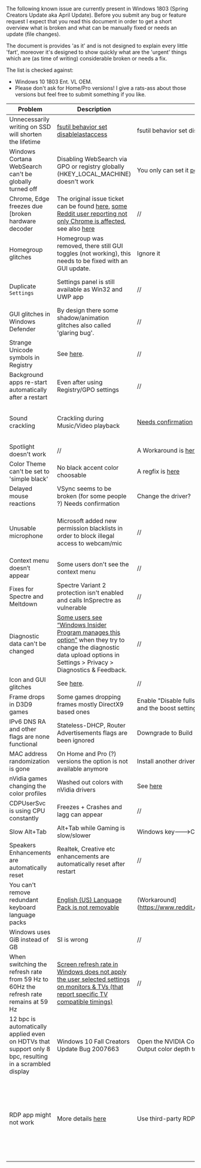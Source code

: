 ﻿The following known issue are currently present in Windows 1803 (Spring Creators Update aka April Update). Before you submit any bug or feature request I expect that you read this document in order to get a short overview what is broken and what can be manually fixed or needs an update (file changes). 

The document is provides 'as it' and is not designed to explain every little 'fart', moreover it's designed to show quickly what are the 'urgent' things which are (as time of writing) considerable broken or needs a fix.


The list is checked against:
* Windows 10 1803 Ent. VL OEM. 
* Please don't ask for Home/Pro versions! I give a rats-ass about those versions but feel free to submit something if you like.




Problem | Description | Workaround | Fix | Additional Information 
--- | --- | --- | --- | --- |
Unnecessarily writing on SSD will shorten the lifetime | [fsutil behavior set disablelastaccess](https://translate.google.com/translate?hl=en&sl=ja&u=http://blog.livedoor.jp/nichepcgamer/archives/1071061265.html&prev=search) | fsutil behavior set disablelastaccess 1 | [Here](https://github.com/CHEF-KOCH/regtweaks/blob/master/Win%2010/RS%204%20(1803)/SSD/NtfsDisableLastAccessUpdate.reg) | //
Windows Cortana WebSearch can't be globally turned off | Disabling WebSearch via GPO or registry globally (HKEY_LOCAL_MACHINE) doesn't work | You only can set it [per user basis](https://github.com/CHEF-KOCH/regtweaks/tree/master/Win%2010/RS%204%20(1803)/Features/Cortana%20WebSearch) (HKEY_CURRENT_USER) | // | Needs fixed by MS
Chrome, Edge freezes due [broken hardware decoder | The original issue ticket can be found [here](https://bugs.chromium.org/p/chromium/issues/detail?id=838809), [some Reddit user reporting not only Chrome is affected](https://www.reddit.com/r/Windows10/comments/8gf68w/chrome_freezes_windows_after_april_update/), see also [here](https://www.reddit.com/r/Windows10/comments/8guv3d/edge_high_cpu_usage_with_youtube/) | //  | Fixed with 17134.5+ | [Neowin](https://www.neowin.net/news/google-chrome-is-freezing-intermittently-with-the-windows-10-april-2018-update)
Homegroup glitches | Homegroup was removed, there still GUI toggles (not working), this needs to be fixed with an GUI update. | Ignore it | Remove some leftovers manually | //
Duplicate `Settings` | Settings panel is still available as Win32 and UWP app | // | // | Possible never gets fixed cause [MS is too incompetent to make a UWP switch](https://github.com/CHEF-KOCH/regtweaks/tree/master/Win%2010/All%20Versions/Discussion%20-%20Microsoft%20and%20Quality) cause it would break half of the current code. 
GUI glitches in Windows Defender | By design there some shadow/animation glitches also called 'glaring bug'. | // | // | Needs to be fixed by MS 
Strange Unicode symbols in Registry | See [here](https://imgur.com/a/nTIc8j0). | // | // | //
Background apps re-start automatically after a restart | Even after using Registry/GPO settings | // | // | GPO needs fixed by MS
Sound crackling | Crackling during Music/Video playback | [Needs confirmation](https://github.com/CHEF-KOCH/regtweaks/tree/master/Win%2010/RS%204%20(1803)/Audio%20crackling%20fix%20%5BTEST!%5D) | by Realtek, Asus, Creative Driver or MS update? | //
Spotlight doesn't work | // | A Workaround is [here](https://www.reddit.com/r/Windows10/comments/8gxxs2/aio_fix_windows_10_any_version_spotlight_not/). | // | Needs to be fixed by MS
Color Theme can't be set to 'simple black' | No black accent color choosable | A regfix is [here](https://github.com/CHEF-KOCH/regtweaks/tree/master/Win%2010/RS%204%20(1803)/Theme/Black%20accent%20color)  | // | Needs to be changed by MS
Delayed mouse reactions | VSync seems to be broken (for some people ?) Needs confirmation | Change the driver? | // | //
Unusable microphone | Microsoft added new permission blacklists in order to block illegal access to webcam/mic | // | Settings > Privacy. See if microphone access is allowed for apps. | //
Context menu doesn’t appear | Some users don't see the context menu | // | Install a new graphic cards driver | //
Fixes for Spectre and Meltdown | Spectre Variant 2 protection isn't enabled and calls InSprectre as vulnerable | // | Possible 8 May with patchday | //
Diagnostic data can't be changed | [Some users see “Windows Insider Program manages this option”](https://imgur.com/a/mpMw8Co) when they try to change the diagnostic data upload options in Settings > Privacy > Diagnostics & Feedback. | // | // | Needs to be fixed by MS
Icon and GUI glitches | See [here](https://medium.com/@itsmichaelwest/things-wrong-with-the-ui-ux-in-the-windows-10-april-2018-update-ce9c5aebbd32). | // | // | Needs to be fixed by MS
Frame drops in D3D9 games | Some games dropping frames mostly DirectX9 based ones | Enable "Disable fullscreen optimizations" and "Override DPI Scaling" & Turn off/on Windows 10 game boost, and the boost setting you turn on/off on the overlay | // | Needs to be changed by Game Developers to adopt MS 'game optimization feature' 
IPv6 DNS RA and other flags are none functional | Stateless-DHCP, Router Advertisements flags are been ignored | Downgrade to Build 1703 | // | [Needs to be fixed by MS](https://social.technet.microsoft.com/Forums/windows/en-US/b16e7d78-e390-4ada-a24b-3ccba60fa571/no-ipv6-dns-statelessdhcp-since-windows-10-anniversary-update?forum=win10itpronetworking).
MAC address randomization is gone | On Home and Pro (?) versions the option is not available anymore | Install another driver | // | MS has changed this behavior, however this [feature is not as affective as you might think](https://searchsecurity.techtarget.com/tip/MAC-address-randomization-schemes-Examining-the-pros-and-cons). 
nVidia games changing the color profiles | Washed out colors with nVidia drivers | See [here](https://forums.geforce.com/default/topic/966561/finally-a-fix-for-the-games-changing-the-color-profiles-/) | New drivers ? | // 
CDPUserSvc is using CPU constantly | Freezes + Crashes and lagg can appear | // | // | Needs to be fixed by [MS](https://aka.ms/AA17j2v).
Slow Alt+Tab | Alt+Tab while Gaming is slow/slower | Windows key--->Configuration(the gear)--->System--->Focus Assist--->DISABLE everything! | // | // 
Speakers Enhancements are automatically reset | Realtek, Creative etc enhancements are automatically reset after restart | // | // | Needs to be fixed by [MS](https://aka.ms/AA17iws).
You can't remove redundant keyboard language packs | [English (US) Language Pack is not removable](https://i.redditmedia.com/B_UPLuUc9SwhuCCX1r7Ch8ahjZnpyckjXm3-fohwgGw.png?w=1024&s=428c3794801af5fbcacd70e20369faff) | (Workaround](https://www.reddit.com/r/windows/comments/8hi21r/fix_1803_cannot_remove_english_us_language_pack/) | // | Needs to be fixed by [MS](https://aka.ms/AA1615h).
Windows uses GiB instead of GB | SI is wrong | // | // | Needs to be fixed by MS 
When switching the refresh rate from 59 Hz to 60Hz the refresh rate remains at 59 Hz | [Screen refresh rate in Windows does not apply the user selected settings on monitors & TVs (that report specific TV compatible timings)](https://support.microsoft.com/en-us/help/2006076/screen-refresh-rate-in-windows-does-not-apply-the-user-selected-settin) | // | There will never be a fix cause it's not nVidia/AMD or Windows related issue. | You can 'fix' this via [CRU](https://www.monitortests.com/forum/Thread-Custom-Resolution-Utility-CRU)
12 bpc is automatically applied even on HDTVs that support only 8 bpc, resulting in a scrambled display | Windows 10 Fall Creators Update Bug 2007663 | Open the NVIDIA Control Panel -> Change Resolution page, select Use NVIDIA color settings, then set the Output color depth to 8 bpc. | Maybe with other drivers? (unconfirmed) | //
RDP app might not work | More details [here](https://support.microsoft.com/en-us/help/4093492/credssp-updates-for-cve-2018-0886-march-13-2018) | Use third-party RDP app | Wait till CredSSP protocol got an update, you need to update your server. This is not a bug at all, it's due security reasons! | [CVE-2018-0886](https://portal.msrc.microsoft.com/en-us/security-guidance/advisory/CVE-2018-0886( 